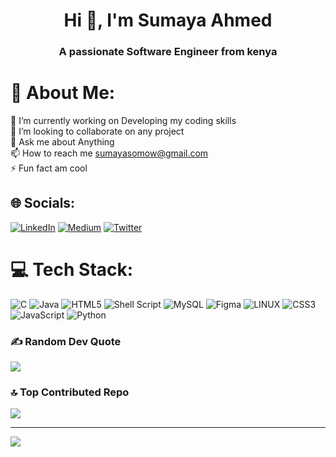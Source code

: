 <h1 align="center">Hi 👋, I'm Sumaya Ahmed</h1>
<h3 align="center">A passionate Software Engineer from kenya</h3>

 # 💫 About Me:
🔭 I’m currently working on Developing my coding skills<br>👯 I’m looking to collaborate on any project<br>💬 Ask me about Anything<br>📫 How to reach me sumayasomow@gmail.com<br>⚡ Fun fact am cool


## 🌐 Socials:
[![LinkedIn](https://img.shields.io/badge/LinkedIn-%230077B5.svg?logo=linkedin&logoColor=white)](https://linkedin.com/in/sumayasomow) [![Medium](https://img.shields.io/badge/Medium-12100E?logo=medium&logoColor=white)](https://medium.com/@sumayasomow) [![Twitter](https://img.shields.io/badge/Twitter-%231DA1F2.svg?logo=Twitter&logoColor=white)](https://twitter.com/ibnatumaya) 

# 💻 Tech Stack:
![C](https://img.shields.io/badge/c-%2300599C.svg?style=for-the-badge&logo=c&logoColor=white) ![Java](https://img.shields.io/badge/java-%23ED8B00.svg?style=for-the-badge&logo=java&logoColor=white) ![HTML5](https://img.shields.io/badge/html5-%23E34F26.svg?style=for-the-badge&logo=html5&logoColor=white) ![Shell Script](https://img.shields.io/badge/shell_script-%23121011.svg?style=for-the-badge&logo=gnu-bash&logoColor=white) ![MySQL](https://img.shields.io/badge/mysql-%2300f.svg?style=for-the-badge&logo=mysql&logoColor=white) 	![Figma](https://img.shields.io/badge/figma-%23F24E1E.svg?style=for-the-badge&logo=figma&logoColor=white) ![LINUX](https://img.shields.io/badge/Linux-FCC624?style=for-the-badge&logo=linux&logoColor=black) ![CSS3](https://img.shields.io/badge/css3-%231572B6.svg?style=for-the-badge&logo=css3&logoColor=white) ![JavaScript](https://img.shields.io/badge/javascript-%23323330.svg?style=for-the-badge&logo=javascript&logoColor=%23F7DF1E) ![Python](https://img.shields.io/badge/python-3670A0?style=for-the-badge&logo=python&logoColor=ffdd54)
<!-- # 📊 GitHub Stats:
![](https://github-readme-stats.vercel.app/api?username=Sumshi&theme=radical&hide_border=true&include_all_commits=true&count_private=false)<br/>
![](https://github-readme-streak-stats.herokuapp.com/?user=Sumshi&theme=radical&hide_border=true)<br/>
![](https://github-readme-stats.vercel.app/api/top-langs/?username=Sumshi&theme=radical&hide_border=true&include_all_commits=true&count_private=false&layout=compact) -->

<!--## 🐦 Latest Tweet
[![](https://gtce.itsvg.in/api?username=ibnatumaya)](https://github.com/VishwaGauravIn/github-twitter-card-embed) -->

### ✍️ Random Dev Quote
![](https://quotes-github-readme.vercel.app/api?type=horizontal&theme=radical)

### 🔝 Top Contributed Repo
![](https://github-contributor-stats.vercel.app/api?username=Sumshi&limit=5&theme=radical&combine_all_yearly_contributions=true)

---
[![](https://visitcount.itsvg.in/api?id=Sumshi&icon=0&color=0)](https://visitcount.itsvg.in)

<!-- Proudly created with GPRM ( https://gprm.itsvg.in ) -->
